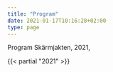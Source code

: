 ```yaml
---
title: "Program"
date: 2021-01-17T10:16:28+02:00
type: page
---
```


Program
Skärmjakten, 2021, 




{{< partial "2021" >}}
